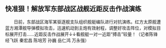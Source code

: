 ## 快准狠！解放军东部战区战舰近距反击作战演练
　　日前，东部战区海军某驱逐舰支队组织舰艇编队进行对抗演练。红方太原舰遭蓝方湘潭舰导弹模拟攻击，迅速机动到主炮有效射程，调整好攻击阵位，对模拟目标展开打击……近距反击作战展开↓↓看舰艇一对一近距“搏击”较量！（记者陈锋 经飞跃 秦宏昌 陈培芳 孙巍 岳仁鸿 万永强） 

